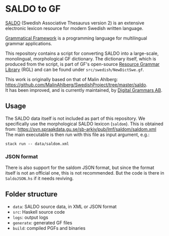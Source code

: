 # SALDO to GF

[SALDO](https://spraakbanken.gu.se/eng/resource/saldo) (Swedish Associative Thesaurus version 2) is an extensive electronic lexicon resource for modern Swedish written language.

[Grammatical Framework](https://www.grammaticalframework.org) is a programming language for multilingual grammar applications.

This repository contains a script for converting SALDO into a large-scale, monolingual, morphological GF dictionary.
The dictionary itself, which is produced from the script, is part of GF's open-source [Resource Grammar Library](https://github.com/GrammaticalFramework/gf-rgl) (RGL) and can be found under `src/swedish/NewDictSwe.gf`.

This work is originally based on that of Malin Ahlberg: <https://github.com/MalinAhlberg/SwedishProject/tree/master/saldo>.  
It has been improved, and is currently maintained, by [Digital Grammars AB](https://www.digitalgrammars.com/).

## Usage

The SALDO data itself is not included as part of this repository.
We specifically use the morphological SALDO lexicon (`saldom`).
This is obtained from: <https://svn.spraakdata.gu.se/sb-arkiv/pub/lmf/saldom/saldom.xml>
The main executable is then run with this file as input argument, e.g.:

```
stack run -- data/saldom.xml
```

### JSON format

There is also support for the saldom JSON format, but since the format itself is not an official
one, this is not recommended. But the code is there in `SaldoJSON.hs` if it needs reviving.

## Folder structure

- `data`: SALDO source data, in XML or JSON format
- `src`: Haskell source code
- `logs`: output logs
- `generate`: generated GF files
- `build`: compiled PGFs and binaries
